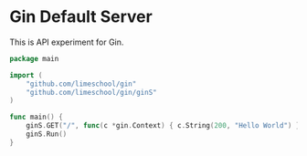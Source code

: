 # Gin Default Server

This is API experiment for Gin.

```go
package main

import (
	"github.com/limeschool/gin"
	"github.com/limeschool/gin/ginS"
)

func main() {
	ginS.GET("/", func(c *gin.Context) { c.String(200, "Hello World") })
	ginS.Run()
}
```
